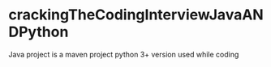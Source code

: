 # crackingTheCodingInterviewJavaANDPython
Java project is a maven project 
python 3+ version used while coding
